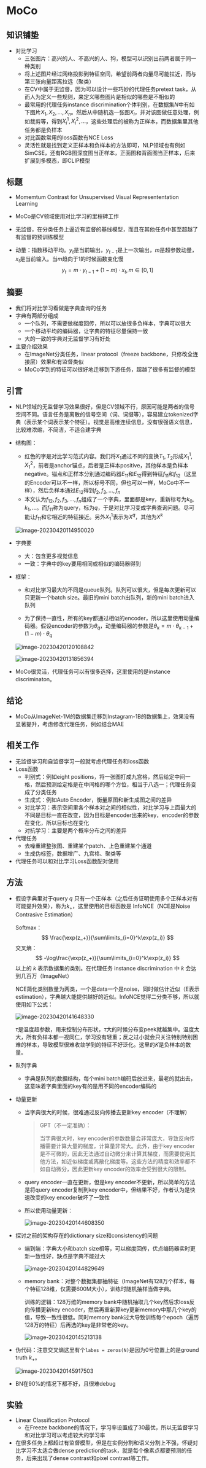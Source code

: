 # MoCo

## 知识铺垫

- 对比学习
  - 三张图片：高兴的人、不高兴的人、狗，模型可以识别出前两者属于同一种类别
  - 将上述图片经过网络投影到特征空间，希望前两者向量尽可能拉近，而与第三张向量距离拉远（聚类）
  - 在CV中属于无监督，因为可以设计一些巧妙的代理任务pretext task，从而人为定义一些规则，来定义哪些图片是相似的哪些是不相似的
  - 最常用的代理任务instance discrimination个体判别，在数据集$N$中有如下图片$X_1,X_2,\dots,X_n$。然后从中随机选一张图$X_i$，并对该图做任意处理，例如裁剪等，得到$X_i^1,X_i^2,\dots$，这些处理后的被称为正样本，而数据集里其他任务都是负样本
  - 对比函数常用的loss函数有NCE Loss
  - 灵活性就是找到定义正样本和负样本的方法即可，NLP领域也有例如SimCSE，还有RGB图深度图当正样本，正面图和背面图当正样本，后来扩展到多模态，即CLIP模型

## 标题

- Momemtum Contrast for Unsupervised Visual Represententation Learning

- MoCo是CV领域使用对比学习的里程碑工作

- 无监督，在分类任务上逼近有监督的基线模型，而且在其他任务中甚至超越了有监督的预训练模型

- 动量：指数移动平均。$y_t$是当前输出，$y_{t-1}$是上一次输出，$m$是超参数动量，$x_t$是当前输入。当$m$趋向于1的时候函数变化慢
  $$
  y_t=m\cdot y_{t-1}+(1-m)\cdot x_t,m\in[0,1]
  $$

## 摘要

- 我们将对比学习看做是字典查询的任务
- 字典有两部分组成
  - 一个队列，不需要做梯度回传，所以可以放很多负样本，字典可以很大
  - 一个移动平均的编码器，让字典的特征尽量保持一致
  - 大的一致的字典对无监督学习有好处
- 主要介绍效果
  - 在ImageNet分类任务，linear protocol（freeze backbone，只修改全连接层）效果和有监督类似
  - MoCo学到的特征可以很好地迁移到下游任务，超越了很多有监督的模型

## 引言

- NLP领域的无监督学习效果很好，但是CV领域不行，原因可能是两者的信号空间不同。语言任务是离散的信号空间（词、词缀等），容易建立tokenized字典（表示某个词表示某个特征）。视觉是高维连续信息，没有很强语义信息，比较难浓缩，不简洁，不适合建字典

- 结构图：

  - 红色的字是对比学习范式内容。我们将$X_1$通过不同的变换$T_1,T_2$形成$X_1^1,X_1^2$，前者是anchor锚点，后者是正样本positive，其他样本是负样本negative。锚点和正样本分别通过编码器$E_{11}$和$E_{12}$得到特征$f_{11}$和$f_{12}$（这里的Encoder可以不一样，所以标号不同，但也可以一样，MoCo中不一样），然后负样本通过$E_{12}$得到$f_2,f_3,\dots,f_n$
  - 本文认为$f_{12},f_2,f_3,\dots,f_n$组成了一个字典，里面都是key，重新标号为$k_0,k_1,\dots$。而$f_{11}$称为query，标为$q$，于是对比学习变成字典查询问题。尽可能让$f_{11}$和它相近的特征接近。另外$X_1^1$表示为$X^q$，其他为$X^k$

  ![image-20230420114950020](11-MoCo.assets/image-20230420114950020.png)

- 字典要

  - 大：包含更多视觉信息
  - 一致：字典中的key要用相同或相似的编码器得到

- 框架：

  - 和对比学习最大的不同是queue队列。队列可以很大，但是每次更新可以只更新一个batch size。最旧的mini batch出队列，新的mini batch进入队列

  - 为了保持一直性，所有的key都通过相似的encoder，所以这里使用动量编码器。假设encoder的参数为$\theta_q$，动量编码器的参数是$\theta_k=m\cdot \theta_{k-1}+(1-m)\cdot\theta_q$

    

  ![image-20230420120108842](11-MoCo.assets/image-20230420120108842.png)

  ![image-20230420131856394](11-MoCo.assets/image-20230420131856394.png)

- MoCo很灵活，代理任务可以有很多选择，这里使用的是instance discriminaton。

## 结论

- MoCo从ImageNet-1M的数据集迁移到Instagram-1B的数据集上，效果没有显著提升，考虑修改代理任务，例如结合MAE

## 相关工作

- 无监督学习和自监督学习一般就考虑代理任务和loss函数
- Loss函数
  - 判别式：例如eight positions，将一张图打成九宫格，然后给定中间一格，然后预测给定格是在中间格的哪个方位，相当于八选一；代理任务变成了分类任务
  - 生成式：例如Auto Encoder，衡量原图和新生成图之间的差异
  - 对比学习：表示空间里各个样本对之间的相似性，对比学习与上面最大的不同是目标一直在改变，因为目标是encoder出来的key，encoder的参数在变化，所以目标也在变化
  - 对抗学习：主要是两个概率分布之间的差异
- 代理任务
  - 去噪重建整张图、重建某个patch、上色重建某个通道
  - 生成伪标签，数据增广、九宫格、聚类等
- 代理任务可以和对比学习Loss函数配对使用

## 方法

- 假设字典里对于query $q$ 只有一个正样本（之后任务证明使用多个正样本对有可能提升效果），称为$k_+$，这里使用的目标函数是 InfoNCE（NCE是Noise Contrasive Estimation）

  Softmax：
  $$
  \frac{\exp(z_+)}{\sum\limits_{i=0}^k\exp(z_i)}
  $$
  交叉熵：
  $$
  -\log\frac{\exp(z_+)}{\sum\limits_{i=0}^k\exp(z_i)}
  $$
  以上的 $k$ 表示数据集的类别。在代理任务 instance discrimination 中 $k$ 会达到几百万（ImageNet）

  NCE简化类别数量为两类，一个是data一个是noise，同时做估计近似（E表示estimation），字典越大能提供越好的近似。InfoNCE觉得二分类不够，所以就使用如下公式：

  ![image-20230420141648330](11-MoCo.assets/image-20230420141648330.png)

  $\tau$是温度超参数，用来控制分布形状，$\tau$大的时候分布变peek就越集中。温度太大，所有负样本都一视同仁，学习没有轻重；反之过小就会只关注特别特别困难的样本，导致模型很难收敛学到的特征不好泛化。这里的$K$是负样本的数量。

- 队列字典

  - 字典是队列的数据结构，每个mini batch编码后放进来，最老的就出去，这意味着字典里面的key有的是用不同的encoder编码的

- 动量更新

  - 当字典很大的时候，很难通过反向传播去更新key encoder（不理解）

    > GPT（不一定准确）：
    >
    > 当字典很大时，key encoder的参数数量会非常庞大，导致反向传播需要计算大量的梯度，计算量非常大。此外，由于key encoder是不可微的，因此无法通过自动微分来计算其梯度，而需要使用其他方法，如近似梯度或离散化梯度等。这些方法的精度和效率都不如自动微分，因此更新key encoder的效率会受到很大的限制。

  - query encoder一直在更新，但是key encoder不更新，所以简单的方法是将query encoder复制到key encoder中，但结果不好，作者认为是快速改变的key encoder破坏了一致性

  - 所以使用动量更新：

    ![image-20230420144608350](11-MoCo.assets/image-20230420144608350.png)

- 探讨之前的架构存在的dictionary size和consistency的问题

  - 端到端：字典大小和batch size相等，可以梯度回传，优点编码器实时更新一致性好，缺点是字典不能过大

    ![image-20230420144829649](11-MoCo.assets/image-20230420144829649.png)

  - memory bank：对整个数据集都抽特征（ImageNet有128万个样本，每个特征128维，仅需要600M大小），训练时随机抽样当做字典。

    训练的逻辑：128万维的memory bank中随机抽取几个key然后求loss反向传播更新key encoder，然后再重新算key更新memory中那几个key的值，导致一致性很低。同时memory bank过大导致训练每个epoch（遍历128万的特征）后再选的key是非常老的key。

    ![image-20230420145213138](11-MoCo.assets/image-20230420145213138.png)

- 伪代码：注意交叉熵这里有个`labes = zeros(N)`是因为0号位置上的是ground truth $k_+$。

  ![image-20230420145917503](11-MoCo.assets/image-20230420145917503.png)

- BN在90%的情况下都不好，且很难debug

## 实验

- Linear Classification Protocol
  - 在Freeze backbone的情况下，学习率设置成了30最优，所以无监督学习和对比学习可以考虑较大的学习率
- 在很多任务上都超过有监督模型，但是在实例分割和语义分割上不强，怀疑对比学习不太适合做dense prediction的task，就是每个像素点都要预测的任务，后来出现了dense contrast和pixel contrast等工作。